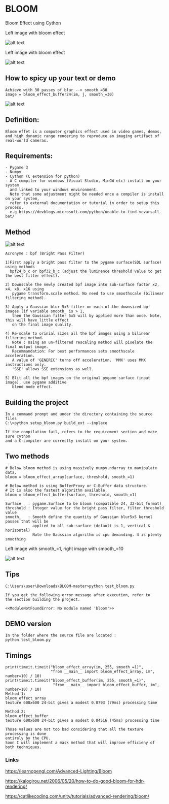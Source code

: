# BLOOM
Bloom Effect using Cython

Left image with bloom effect 

![alt text](https://github.com/yoyoberenguer/bloom/blob/master/image1.png)

Left image with bloom effect

![alt text](https://github.com/yoyoberenguer/bloom/blob/master/image2.png)


## How to spicy up your text or demo
```
Achieve with 30 passes of blur --> smooth_=30
image = bloom_effect_buffer24(im, j, smooth_=30)
```
![alt text](https://github.com/yoyoberenguer/bloom/blob/master/Screendump13427.png)


## Definition:
```
Bloom effet is a computer graphics effect used in video games, demos,
and high dynamic range rendering to reproduce an imaging artifact of real-world cameras.
```
## Requirements:
```
- Pygame 3
- Numpy 
- Cython (C extension for python) 
- A C compiler for windows (Visual Studio, MinGW etc) install on your system 
  and linked to your windows environment.
  Note that some adjustment might be needed once a compiler is install on your system, 
  refer to external documentation or tutorial in order to setup this process.
  e.g https://devblogs.microsoft.com/python/unable-to-find-vcvarsall-bat/
```

## Method

![alt text](https://github.com/yoyoberenguer/bloom/blob/master/BLOOM.png)

```
Acronyme : bpf (Bright Pass Filter)

1)First apply a bright pass filter to the pygame surface(SDL surface) using methods
  bpf24_b_c or bpf32_b_c (adjust the luminence threshold value to get the best filter effect).
  
2) Downscale the newly created bpf image into sub-surface factor x2, x4, x8, x16 using 
   pygame transform.scale method. No need to use smoothscale (bilinear filtering method).
  
3) Apply a Gaussian blur 5x5 filter on each of the downsized bpf images (if variable smooth_ is > 1, 
   then the Gaussian filter 5x5 will by applied more than once. Note, this will have little effect 
   on the final image quality. 
  
4) Re-scale to orinial sizes all the bpf images using a bilinear filtering method.
   Note : Using an un-filtered rescaling method will pixelate the final output image.
   Recommandation: For best performances sets smoothscale acceleration.
   A value of 'GENERIC' turns off acceleration. 'MMX' uses MMX instructions only.
   'SSE' allows SSE extensions as well. 
  
5) Blit all the bpf images on the original pygame surface (input image), use pygame additive 
   blend mode effect.
```

## Building the project 
```
In a command prompt and under the directory containing the source files
C:\>python setup_bloom.py build_ext --inplace 

If the compilation fail, refers to the requirement section and make sure cython 
and a C-compiler are correctly install on your system. 

```
## Two methods
```
# Below bloom method is using massively numpy.ndarray to manipulate data.
bloom = bloom_effect_array(surface, threshold, smooth_=1)

# Below method is using BufferProxy or C-Buffer data structure. 
# It is also the fastest algorithm available.
bloom = bloom_effect_buffer(surface, threshold, smooth_=1)

Surface   : pygame.Surface to be bloom (compatible 24, 32-bit format) 
threshold : Integer value for the bright pass filter, filter threshold value
smooth_   : Smooth define the quantity of Gaussian blur5x5 kernel passes that will be 
            applied to all sub-surface (default is 1, vertical & horizontal)
            Note the Gaussian algorithm is cpu demanding. 4 is plenty smoothing
```
Left image with smooth_=1, 
right image with smooth_=10

![alt text](https://github.com/yoyoberenguer/bloom/blob/master/image3.png)


## Tips
```
C:\Users\user\Downloads\BLOOM-master>python test_bloom.py

If you get the following error message after execution, refer to 
the section building the project.

<<ModuleNotFoundError: No module named 'bloom'>>

```

## DEMO version
```
In the folder where the source file are located :
python test_bloom.py
```

## Timings
```
print(timeit.timeit("bloom_effect_array(im, 255, smooth_=1)",
                    "from __main__ import bloom_effect_array, im", number=10) / 10)
print(timeit.timeit("bloom_effect_buffer(im, 255, smooth_=1)",
                     "from __main__ import bloom_effect_buffer, im", number=10) / 10)
Method 1:
bloom_effect_array 
texture 600x600 24-bit gives a modest 0.0793 (79ms) processing time

Method 2:
bloom_effect_buffer
texture 600x600 24-bit gives a modest 0.04516 (45ms) processing time

Those values are not too bad considering that all the texture processing is done 
entirely by the CPU.
Soon I will implement a mask method that will improve efficieny of both techniques.
```

### Links
https://learnopengl.com/Advanced-Lighting/Bloom

https://kalogirou.net/2006/05/20/how-to-do-good-bloom-for-hdr-rendering/

https://catlikecoding.com/unity/tutorials/advanced-rendering/bloom/

